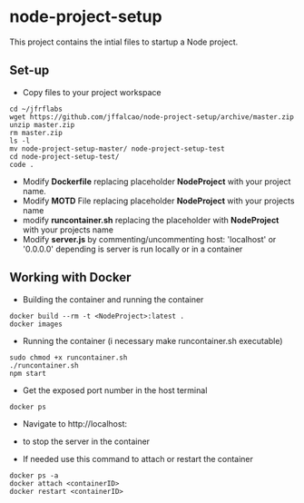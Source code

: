 # node-project-setup

This project contains the intial files to startup a Node project.

## Set-up

- Copy files to your project workspace
```
cd ~/jfrflabs
wget https://github.com/jffalcao/node-project-setup/archive/master.zip
unzip master.zip
rm master.zip
ls -l
mv node-project-setup-master/ node-project-setup-test
cd node-project-setup-test/
code .
```

- Modify **Dockerfile** replacing placeholder **NodeProject** with your project name.
- Modify **MOTD** File replacing placeholder **NodeProject** with your projects name
- modify **runcontainer.sh** replacing the placeholder with **NodeProject** with your projects name
- Modify **server.js** by commenting/uncommenting host: 'localhost' or '0.0.0.0' depending is server is run locally or in a container

## Working with Docker

- Building the container and running the container
```
docker build --rm -t <NodeProject>:latest .
docker images
```
- Running the container (i necessary make runcontainer.sh executable)
```
sudo chmod +x runcontainer.sh
./runcontainer.sh
npm start
```
- Get the exposed port number in the host terminal 
```
docker ps
```

- Navigate to http://localhost:<exposedPort>
- <ctrl><c> to stop the server in the container

- If needed use this command to attach or restart the container
```
docker ps -a
docker attach <containerID>
docker restart <containerID>
```

